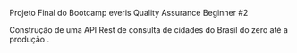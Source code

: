 
Projeto Final do Bootcamp everis Quality Assurance Beginner #2

Construção de uma API Rest de consulta de cidades do Brasil do zero até a produção .
